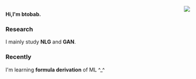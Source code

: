 

<img align="right" src="https://github-readme-stats.vercel.app/api?username=btobab&show_icons=true&theme=highcontrast&count_private=True&bg_color=32CCBC" />  

**Hi,I'm btobab.**
### Research
I mainly study **NLG** and **GAN**.
### Recently
I'm learning **formula derivation** of ML ^_^
